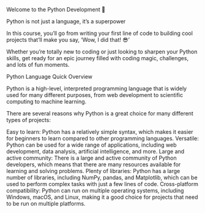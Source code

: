Welcome to the Python Development 🤘

Python is not just a language, it’s a superpower

In this course, you’ll go from writing your first line of code to building cool projects that’ll make you say, ‘Wow, I did that! 😎’ 

Whether you’re totally new to coding or just looking to sharpen your Python skills, get ready for an epic journey filled with coding magic, challenges, and lots of fun moments. 



Python Language Quick Overview

Python is a high-level, interpreted programming language that is widely used for many different purposes, from web development to scientific computing to machine learning. 



There are several reasons why Python is a great choice for many different types of projects:

Easy to learn: Python has a relatively simple syntax, which makes it easier for beginners to learn compared to other programming languages.
Versatile: Python can be used for a wide range of applications, including web development, data analysis, artificial intelligence, and more.
Large and active community: There is a large and active community of Python developers, which means that there are many resources available for learning and solving problems.
Plenty of libraries: Python has a large number of libraries, including NumPy, pandas, and Matplotlib, which can be used to perform complex tasks with just a few lines of code.
Cross-platform compatibility: Python can run on multiple operating systems, including Windows, macOS, and Linux, making it a good choice for projects that need to be run on multiple platforms.
